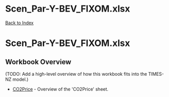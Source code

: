 # Scen_Par-Y-BEV_FIXOM.xlsx

[Back to Index](../../README.md)

# Scen_Par-Y-BEV_FIXOM.xlsx

## Workbook Overview

(TODO: Add a high-level overview of how this workbook fits into the TIMES-NZ model.)

- [CO2Price](CO2Price.md) - Overview of the 'CO2Price' sheet.
